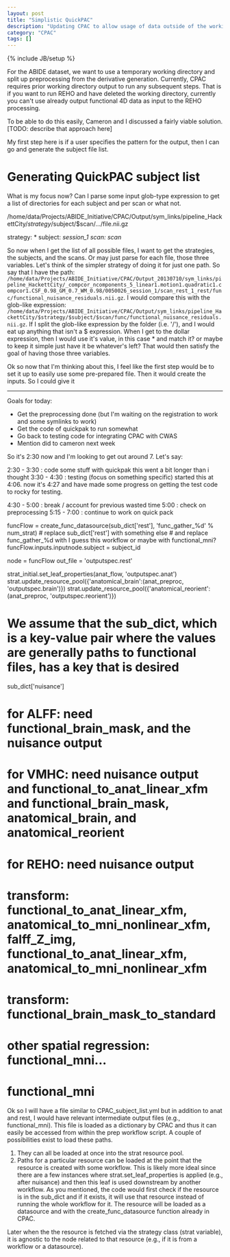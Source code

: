 ```yaml
---
layout: post
title: "Simplistic QuickPAC"
description: "Updating CPAC to allow usage of data outside of the working directory for analysis"
category: "CPAC"
tags: []
---
```

{% include JB/setup %}

For the ABIDE dataset, we want to use a temporary working directory and split up preprocessing from the derivative generation. Currently, CPAC requires prior working directory output to run any subsequent steps. That is if you want to run REHO and have deleted the working directory, currently you can't use already output functional 4D data as input to the REHO processing.

To be able to do this easily, Cameron and I discussed a fairly viable solution. [TODO: describe that approach here]

My first step here is if a user specifies the pattern for the output, then I can go and generate the subject file list.

# Generating QuickPAC subject list


What is my focus now? Can I parse some input glob-type expression to get a list of directories for each subject and per scan or what not.

/home/data/Projects/ABIDE_Initiative/CPAC/Output/sym_links/pipeline_HackettCity/$strategy/$subject/$scan/.../file.nii.gz

strategy: *
subject: *_session_1
scan: scan_*

So now when I get the list of all possible files, I want to get the strategies, the subjects, and the scans. Or may just parse for each file, those three variables. Let's think of the simpler strategy of doing it for just one path. So say that I have the path: `/home/data/Projects/ABIDE_Initiative/CPAC/Output_20130710/sym_links/pipeline_HackettCity/_compcor_ncomponents_5_linear1.motion1.quadratic1.compcor1.CSF_0.98_GM_0.7_WM_0.98/0050026_session_1/scan_rest_1_rest/func/functional_nuisance_residuals.nii.gz`. I would compare this with the glob-like expression: `/home/data/Projects/ABIDE_Initiative/CPAC/Output/sym_links/pipeline_HackettCity/$strategy/$subject/$scan/func/functional_nuisance_residuals.nii.gz`. If I split the glob-like expression by the folder (i.e. '/'), and I would eat up anything that isn't a $ expression. When I get to the dollar expression, then I would use it's value, in this case * and match it? or maybe to keep it simple just have it be whatever's left? That would then satisfy the goal of having those three variables.

Ok so now that I'm thinking about this, I feel like the first step would be to set it up to easily use some pre-prepared file. Then it would create the inputs. So I could give it 

---

Goals for today:
- Get the preprocessing done
	(but I'm waiting on the registration to work and some symlinks to work)
- Get the code of quickpak to run somewhat
- Go back to testing code for integrating CPAC with CWAS
- Mention did to cameron next week

So it's 2:30 now and I'm looking to get out around 7. Let's say:

2:30 - 3:30 : code some stuff with quickpak
		this went a bit longer than i thought
3:30 - 4:30 : testing (focus on something specific)
		started this at 4:06. now it's 4:27 and have made some progress on getting the test code to rocky for testing.

4:30 - 5:00 : break / account for previous wasted time
5:00			  : check on preprocessing
5:15 - 7:00 : continue to work on quick pack


funcFlow = create_func_datasource(sub_dict['rest'], 'func_gather_%d' % num_strat)   # replace sub_dict['rest'] with something else
                                                   # and replace func_gather_%d with I guess this workflow or maybe with functional_mni?
funcFlow.inputs.inputnode.subject = subject_id

node     = funcFlow
out_file = 'outputspec.rest'

strat_initial.set_leaf_properties(anat_flow, 'outputspec.anat')
strat.update_resource_pool({'anatomical_brain':(anat_preproc, 'outputspec.brain')})
strat.update_resource_pool({'anatomical_reorient':(anat_preproc, 'outputspec.reorient')})



# We assume that the sub_dict, which is a key-value pair where the values are generally paths to functional files, has a key that is desired
sub_dict['nuisance']


# for ALFF: need functional_brain_mask, and the nuisance output
# for VMHC: need nuisance output and functional_to_anat_linear_xfm and functional_brain_mask, anatomical_brain, and anatomical_reorient
# for REHO: need nuisance output
# transform: functional_to_anat_linear_xfm, anatomical_to_mni_nonlinear_xfm, falff_Z_img, functional_to_anat_linear_xfm, anatomical_to_mni_nonlinear_xfm
# transform: functional_brain_mask_to_standard

# other spatial regression: functional_mni...

# functional_mni

Ok so I will have a file similar to CPAC_subject_list.yml but in addition to anat and rest, I would have relevant intermediate output files (e.g., functional_mni). This file is loaded as a dictionary by CPAC and thus it can easily be accessed from within the prep workflow script. A couple of possibilities exist to load these paths.

1. They can all be loaded at once into the strat resource pool.
2. Paths for a particular resource can be loaded at the point that the resource is created with some workflow. This is likely more ideal since there are a few instances where strat.set_leaf_properties is applied (e.g., after nuisance) and then this leaf is used downstream by another workflow. As you mentioned, the code would first check if the resource is in the sub_dict and if it exists, it will use that resource instead of running the whole workflow for it. The resource will be loaded as a datasource and with the create_func_datasource function already in CPAC.

Later when the the resource is fetched via the strategy class (strat variable), it is agnostic to the node related to that resource (e.g., if it is from a workflow or a datasource).

